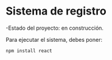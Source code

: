 <h1>Sistema de registro</h1>

-Estado del proyecto: en construcción.

Para ejecutar el sistema, debes poner:

```npm install react ```
